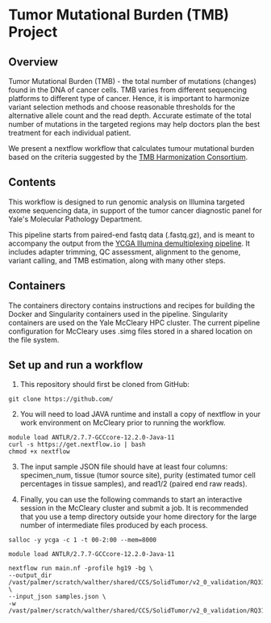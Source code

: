 # Tumor Mutational Burden (TMB) Project

## Overview
Tumor Mutational Burden (TMB) - the total number of mutations (changes) found in the DNA of cancer cells. TMB varies from different sequencing platforms to different type of cancer. Hence, it is important to harmonize variant selection methods and choose reasonable thresholds for the alternative allele count and the read depth. Accurate estimate of the total number of mutations in the targeted regions may help doctors plan the best treatment for each individual patient.

We present a nextflow workflow that calculates tumour mutational burden based on the criteria suggested by the [TMB Harmonization Consortium](https://www.ncbi.nlm.nih.gov/pmc/articles/PMC7174078/).

## Contents
This workflow is designed to run genomic analysis on Illumina targeted exome sequencing data, in support of the tumor cancer diagnostic panel for Yale's Molecular Pathology Department.

This pipeline starts from paired-end fastq data (.fastq.gz), and is meant to accompany the output from the [YCGA Illumina demultiplexing pipeline](https://medicine.yale.edu/genetics/research/ycga/faq/). It includes adapter trimming, QC assessment, alignment to the genome, variant calling, and TMB estimation, along with many other steps.

## Containers
The containers directory contains instructions and recipes for building the Docker and Singularity containers used in the pipeline. Singularity containers are used on the Yale McCleary HPC cluster. The current pipeline configuration for McCleary uses .simg files stored in a shared location on the file system.

## Set up and run a workflow
1. This repository should first be cloned from GitHub:
```
git clone https://github.com/
```
2. You will need to load JAVA runtime and install a copy of nextflow in your work environment on McCleary prior to running the workflow.
```
module load ANTLR/2.7.7-GCCcore-12.2.0-Java-11
curl -s https://get.nextflow.io | bash
chmod +x nextflow
```
3. The input sample JSON file should have at least four columns: specimen_num, tissue (tumor source site), purity (estimated tumor cell percentages in tissue samples), and read1/2 (paired end raw reads).

4. Finally, you can use the following commands to start an interactive session in the McCleary cluster and submit a job. It is recommended that you use a temp directory outside your home directory for the large number of intermediate files produced by each process.
```
salloc -y ycga -c 1 -t 00-2:00 --mem=8000
```
```
module load ANTLR/2.7.7-GCCcore-12.2.0-Java-11
```
```
nextflow run main.nf -profile hg19 -bg \
--output_dir /vast/palmer/scratch/walther/shared/CCS/SolidTumor/v2_0_validation/RQ31352_RQ31353 \
--input_json samples.json \
-w /vast/palmer/scratch/walther/shared/CCS/SolidTumor/v2_0_validation/RQ31352_RQ31353/tmp
```
